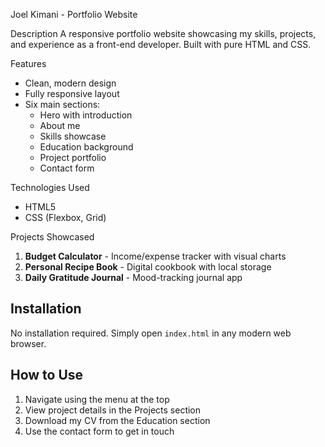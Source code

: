  Joel Kimani - Portfolio Website

 Description
A responsive portfolio website showcasing my skills, projects, and experience as a front-end developer. Built with pure HTML and CSS.

Features
- Clean, modern design
- Fully responsive layout
- Six main sections:
  - Hero with introduction
  - About me
  - Skills showcase
  - Education background
  - Project portfolio
  - Contact form

Technologies Used
- HTML5
- CSS (Flexbox, Grid)

 Projects Showcased
1. **Budget Calculator** - Income/expense tracker with visual charts
2. **Personal Recipe Book** - Digital cookbook with local storage
3. **Daily Gratitude Journal** - Mood-tracking journal app

## Installation
No installation required. Simply open `index.html` in any modern web browser.

## How to Use
1. Navigate using the menu at the top
2. View project details in the Projects section
3. Download my CV from the Education section
4. Use the contact form to get in touch
